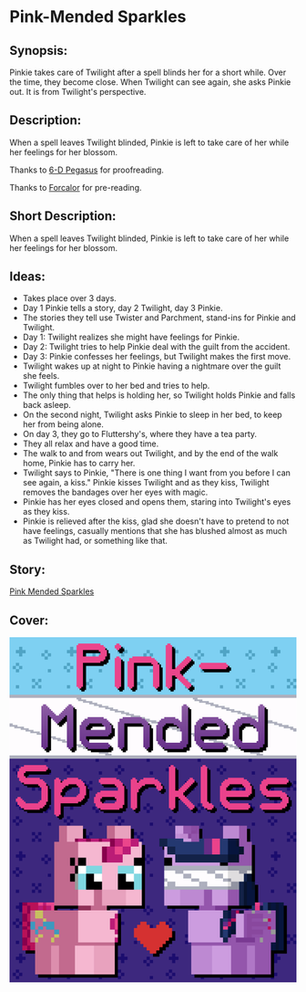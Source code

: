 # Pink-Mended Sparkles

## Synopsis:
Pinkie takes care of Twilight after a spell blinds her for a short while. Over the time, they become close. When Twilight can see again, she asks Pinkie out. It is from Twilight's perspective.

## Description:
When a spell leaves Twilight blinded, Pinkie is left to take care of her while her feelings for her blossom.

Thanks to [6-D Pegasus](https://www.fimfiction.net/user/293755/6-D+Pegasus) for proofreading.

Thanks to [Forcalor](https://www.fimfiction.net/user/564657/Forcalor) for pre-reading.

## Short Description:
When a spell leaves Twilight blinded, Pinkie is left to take care of her while her feelings for her blossom.

## Ideas:
- Takes place over 3 days.
- Day 1 Pinkie tells a story, day 2 Twilight, day 3 Pinkie.
- The stories they tell use Twister and Parchment, stand-ins for Pinkie and Twilight.
- Day 1: Twilight realizes she might have feelings for Pinkie.
- Day 2: Twilight tries to help Pinkie deal with the guilt from the accident.
- Day 3: Pinkie confesses her feelings, but Twilight makes the first move.
- Twilight wakes up at night to Pinkie having a nightmare over the guilt she feels.
- Twilight fumbles over to her bed and tries to help.
- The only thing that helps is holding her, so Twilight holds Pinkie and falls back asleep.
- On the second night, Twilight asks Pinkie to sleep in her bed, to keep her from being alone.
- On day 3, they go to Fluttershy's, where they have a tea party.
- They all relax and have a good time.
- The walk to and from wears out Twilight, and by the end of the walk home, Pinkie has to carry her.
- Twilight says to Pinkie, "There is one thing I want from you before I can see again, a kiss." Pinkie kisses Twilight and as they kiss, Twilight removes the bandages over her eyes with magic.
- Pinkie has her eyes closed and opens them, staring into Twilight's eyes as they kiss.
- Pinkie is relieved after the kiss, glad she doesn't have to pretend to not have feelings, casually mentions that she has blushed almost as much as Twilight had, or something like that.

## Story:
[Pink Mended Sparkles](./pink-mended-sparkles.md)

## Cover:
![cover](./pink-mended-sparkles-cover-upscaled.png)